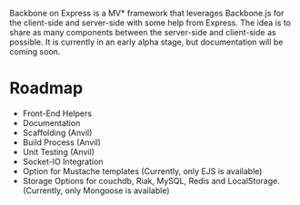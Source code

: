 Backbone on Express is a MV* framework that leverages Backbone.js for the client-side and server-side with some help from Express. The idea is to share as many components between the server-side and client-side as possible. It is currently in an early alpha stage, but documentation will be coming soon.

# Roadmap

* Front-End Helpers
* Documentation
* Scaffolding (Anvil)
* Build Process (Anvil)
* Unit Testing (Anvil)
* Socket-IO Integration
* Option for Mustache templates (Currently, only EJS is available)
* Storage Options for couchdb, Riak, MySQL, Redis and LocalStorage. (Currently, only Mongoose is available)
